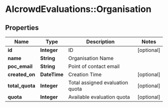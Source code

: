 # AIcrowdEvaluations::Organisation

## Properties
Name | Type | Description | Notes
------------ | ------------- | ------------- | -------------
**id** | **Integer** | ID | [optional] 
**name** | **String** | Organisation Name | 
**poc_email** | **String** | Point of contact email | 
**created_on** | **DateTime** | Creation Time | [optional] 
**total_quota** | **Integer** | Total assigned evaluation quota | [optional] 
**quota** | **Integer** | Available evaluation quota | [optional] 



